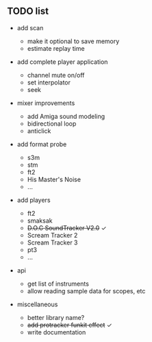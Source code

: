 TODO list
---------

- add scan
  - make it optional to save memory
  - estimate replay time

- add complete player application
  - channel mute on/off
  - set interpolator
  - seek

- mixer improvements
  - add Amiga sound modeling
  - bidirectional loop
  - anticlick

- add format probe
  - s3m
  - stm
  - ft2
  - His Master's Noise
  - ...

- add players
  - ft2
  - smaksak
  - ~~D.O.C SoundTracker V2.0~~ ✓
  - Scream Tracker 2
  - Scream Tracker 3
  - pt3
  - ...

- api
  - get list of instruments
  - allow reading sample data for scopes, etc

- miscellaneous
  - better library name?
  - ~~add protracker funkit effect~~ ✓
  - write documentation
